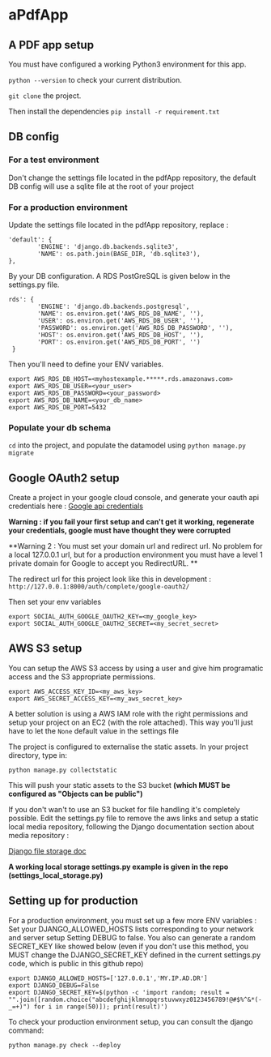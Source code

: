 # aPdfApp

## A PDF app setup

You must have configured a working Python3 environment for this app.

`python --version` to check your current distribution.

`git clone` the project.

Then install the dependencies
`pip install -r requirement.txt`

## DB config

### For a test environment

Don't change the settings file located in the pdfApp repository, 
the default DB config will use a sqlite file at the root of your project

### For a production environment

Update the settings file located in the pdfApp repository, replace :
```
'default': {
        'ENGINE': 'django.db.backends.sqlite3',
        'NAME': os.path.join(BASE_DIR, 'db.sqlite3'),
},
```
By your DB configuration. A RDS PostGreSQL is given below in the settings.py file.
```
rds': {
        'ENGINE': 'django.db.backends.postgresql',
        'NAME': os.environ.get('AWS_RDS_DB_NAME', ''),
        'USER': os.environ.get('AWS_RDS_DB_USER', ''),
        'PASSWORD': os.environ.get('AWS_RDS_DB_PASSWORD', ''),
        'HOST': os.environ.get('AWS_RDS_DB_HOST', ''),
        'PORT': os.environ.get('AWS_RDS_DB_PORT', '')
 }
 ```
 
 Then you'll need to define your ENV variables.
 
```
export AWS_RDS_DB_HOST=<myhostexample.*****.rds.amazonaws.com>
export AWS_RDS_DB_USER=<your_user>
export AWS_RDS_DB_PASSWORD=<your_password>
export AWS_RDS_DB_NAME=<your_db_name>
export AWS_RDS_DB_PORT=5432
 ```
 
 ### Populate your db schema
 
 `cd` into the project, and populate the datamodel using
`python manage.py migrate`

## Google OAuth2 setup

Create a project in your google cloud console, and generate your oauth api credentials here :
[Google api credentials](https://console.cloud.google.com/apis/credentials)

**Warning : if you fail your first setup and can't get it working, regenerate your credentials, google must have thought they were corrupted**

**Warning 2 : You must set your domain url and redirect url. No problem for a local 127.0.0.1 url, but for a production environment you must have a level 1 private domain for Google to accept you RedirectURL. **

The redirect url for this project look like this in development :
`http://127.0.0.1:8000/auth/complete/google-oauth2/`

Then set your env variables
```
export SOCIAL_AUTH_GOOGLE_OAUTH2_KEY=<my_google_key>
export SOCIAL_AUTH_GOOGLE_OAUTH2_SECRET=<my_secret_secret>
```

## AWS S3 setup

You can setup the AWS S3 access by using a user and give him programatic access and the S3 appropriate permissions.

```
export AWS_ACCESS_KEY_ID=<my_aws_key>
export AWS_SECRET_ACCESS_KEY=<my_aws_secret_key>
```

A better solution is using a AWS IAM role with the right permissions and setup your project on an EC2 (with the role attached).
This way you'll just have to let the `None` default value in the settings file

The project is configured to externalise the static assets.
In your project directory, type in:

`python manage.py collectstatic`

This will push your static assets to the S3 bucket **(which MUST be configured as "Objects can be public")**

If you don't wan't to use an S3 bucket for file handling it's completely possible.
Edit the settings.py file to remove the aws links and setup a static local media repository,
following the Django documentation section about media repository :

[Django file storage doc](https://docs.djangoproject.com/en/2.1/topics/files/#file-storage)

**A working local storage settings.py example is given in the repo (settings_local_storage.py)**

## Setting up for production

For a production environment, you must set up a few more ENV variables :
Set your DJANGO_ALLOWED_HOSTS lists corresponding to your network and server setup
Setting DEBUG to false.
You also can generate a random SECRET_KEY like showed below 
(even if you don't use this method, you MUST change the DJANGO_SECRET_KEY defined in the current settings.py code, which is public in this github repo)
```
export DJANGO_ALLOWED_HOSTS=['127.0.0.1','MY.IP.AD.DR']
export DJANGO_DEBUG=False
export DJANGO_SECRET_KEY=$(python -c 'import random; result = "".join([random.choice("abcdefghijklmnopqrstuvwxyz0123456789!@#$%^&*(-_=+)") for i in range(50)]); print(result)')
```

To check your production environment setup, you can consult the django command:

`python manage.py check --deploy`
